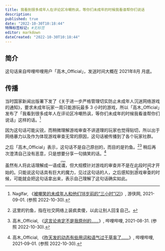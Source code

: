 ```yaml
---
title: 我看到很多成年人在评论区冷嘲热讽，等你们未成年的时候我看谁帮你们说话
description:
published: true
date: "2022-10-30T10:18:44"
特殊标签标记: #无标签
editor: markdown
dateCreated: "2022-10-30T10:18:44"
---
```


## 简介

这句话来自哔哩哔哩用户「高木_Official」，发送时间大概在 2021年8月 月底。

## 传播

当时国家新闻出版署下发了《关于进一步严格管理切实防止未成年人沉迷网络游戏的通知》，要求未成年玩家一周只能游玩最多 3 小时的游戏，所以「高木_Official」发布了「我看到很多成年人在评论区冷嘲热讽，等你们未成年的时候我看谁帮你们说话」这样的话。[^19987]

[^19987]: Naglfar, 《[被嘲笑的未成年人和他们18岁前的“三小时”(2)](https://web.archive.org/web/20221030021644/https://www.ali213.net/news/html/2021-9/619987_2.html)》, 游侠网, 2021-09-01. (参照 2022-10-30).

因为这句话可能尖锐，而稍微理解游戏审查不讲道理的玩家也觉得贴切，所以出于网络暴力以及作为体现游戏审查无常的原因，这句话被传播到了各个玩家社群。

之后「高木_Official」表示，这句话不是自己原创的，而目的是钓鱼。[^phishing][^ulsnT] 稍后再次澄清自己没有恶意，只是想要分享一句搞笑的话。[^Zb5QI]

[^phishing]: 这里的钓鱼，指在社交网络上装疯卖傻，以此让别人回复自己。

[^ulsnT]: 高木_Official, 《[这言论肯定不是我原创的……](https://archive.ph/ulsnT "https://t.bilibili.com/564991076502178133")》, 哔哩哔哩, 2021-08-31. (参照 2022-10-30).

[^Zb5QI]: 高木_Official, 《[昨天发的动态有些用词和语气过于草率了……](https://archive.ph/Zb5QI "https://t.bilibili.com/565302736514371884")》, 哔哩哔哩, 2021-09-01. (参照 2022-10-30).

虽然有人将此话理解成一语成<ruby>谶<rp>(</rp><rt>chèn</rt><rp>)</rp></ruby>，但大规模针对游戏的审查并不是在此段时间才开始的。只能说这句话具有巨大的魔力，见过这句话的人，之后感知到<ruby>游戏审查<rp>(</rp><rt>铁拳</rt><rp>)</rp></ruby>的时候，可能就会把这句话拿出来，表示自己理解了这句话确实如此。
